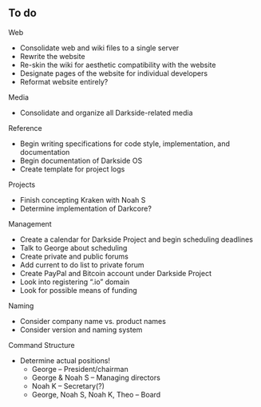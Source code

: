 To do
-----

Web
* Consolidate web and wiki files to a single server
* Rewrite the website
* Re-skin the wiki for aesthetic compatibility with the website
* Designate pages of the website for individual developers
* Reformat website entirely?

Media
* Consolidate and organize all Darkside-related media

Reference
* Begin writing specifications for code style, implementation, and documentation
* Begin documentation of Darkside OS
* Create template for project logs

Projects
* Finish concepting Kraken with Noah S
* Determine implementation of Darkcore?

Management
* Create a calendar for Darkside Project and begin scheduling deadlines
* Talk to George about scheduling
* Create private and public forums
* Add current to do list to private forum
* Create PayPal and Bitcoin account under Darkside Project
* Look into registering “.io” domain
* Look for possible means of funding

Naming
* Consider company name vs. product names
* Consider version and naming system

Command Structure
* Determine actual positions!
	* George – President/chairman
	* George & Noah S – Managing directors
	* Noah K – Secretary(?)
	* George, Noah S, Noah K, Theo – Board